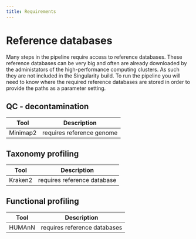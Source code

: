 ```yaml
---
title: Requirements
---
```


# Reference databases

Many steps in the pipeline require access to reference databases. These reference databases can be very big and often are already downloaded by the administators of the high-performance computing clusters. As such they are not included in the Singularity build. To run the pipeline you will need to know where the required reference databases are stored in order to provide the paths as a parameter setting.

## QC - decontamination

| Tool | Description |
|------|-------------|
| Minimap2 | requires reference genome |


## Taxonomy profiling


| Tool | Description |
|------|-------------|
| Kraken2 | requires reference database |


## Functional profiling


| Tool | Description |
|------|-------------|
| HUMAnN | requires reference databases |
